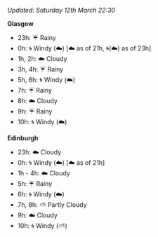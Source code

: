 *Updated: Saturday 12th March 22:30*

**Glasgow**

* 23h: :umbrella: Rainy
* 0h: :cyclone: Windy (:cloud:) [:cloud: as of 21h, :cyclone:(:cloud:) as of 23h]
* 1h, 2h: :cloud: Cloudy
* 3h, 4h: :umbrella: Rainy
* 5h, 6h: :cyclone: Windy (:cloud:)
* 7h: :umbrella: Rainy
* 8h: :cloud: Cloudy
* 9h: :umbrella: Rainy
* 10h: :cyclone: Windy (:cloud:)

**Edinburgh**

* 23h: :cloud: Cloudy
* 0h: :cyclone: Windy (:cloud:) [:cloud: as of 21h]
* 1h - 4h: :cloud: Cloudy
* 5h: :umbrella: Rainy
* 6h: :cyclone: Windy (:cloud:)
* 7h, 8h: :partly_sunny: Partly Cloudy
* 9h: :cloud: Cloudy
* 10h: :cyclone: Windy (:partly_sunny:)
